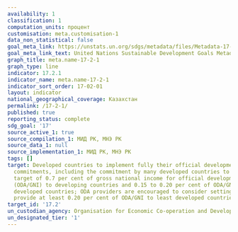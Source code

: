 ```yaml
---
availability: 1
classification: 1
computation_units: процент
customisation: meta.customisation-1
data_non_statistical: false
goal_meta_link: https://unstats.un.org/sdgs/metadata/files/Metadata-17-02-01.pdf
goal_meta_link_text: United Nations Sustainable Development Goals Metadata (pdf 468kB)
graph_title: meta.name-17-2-1
graph_type: line
indicator: 17.2.1
indicator_name: meta.name-17-2-1
indicator_sort_order: 17-02-01
layout: indicator
national_geographical_coverage: Казахстан
permalink: /17-2-1/
published: true
reporting_status: complete
sdg_goal: '17'
source_active_1: true
source_compilation_1: МИД РК, МНЭ РК
source_data_1: null
source_implementation_1: МИД РК, МНЭ РК
tags: []
target: Developed countries to implement fully their official development assistance
  commitments, including the commitment by many developed countries to achieve the
  target of 0.7 per cent of gross national income for official development assistance
  (ODA/GNI) to developing countries and 0.15 to 0.20 per cent of ODA/GNI to least
  developed countries; ODA providers are encouraged to consider setting a target to
  provide at least 0.20 per cent of ODA/GNI to least developed countries
target_id: '17.2'
un_custodian_agency: Organisation for Economic Co-operation and Development (OECD)
un_designated_tier: '1'
---
```

